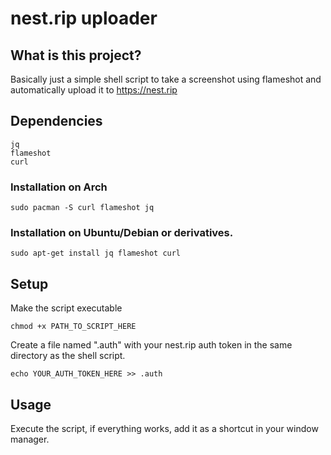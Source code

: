 # nest.rip uploader   
## What is this project?  
Basically just a simple shell script to take a screenshot using flameshot and automatically upload it to https://nest.rip  

## Dependencies  
```
jq
flameshot
curl
```

### Installation on Arch  
``sudo pacman -S curl flameshot jq``  

### Installation on Ubuntu/Debian or derivatives.  
``sudo apt-get install jq flameshot curl``  

## Setup  
Make the script executable  
```
chmod +x PATH_TO_SCRIPT_HERE
```  

Create a file named ".auth" with your nest.rip auth token in the same directory as the shell script.  
```
echo YOUR_AUTH_TOKEN_HERE >> .auth
```  

## Usage  
Execute the script, if everything works, add it as a shortcut in your window manager.  
